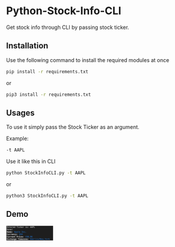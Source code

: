 # Python-Stock-Info-CLI
Get stock info through CLI by passing stock ticker.

## Installation
Use the following command to install the required modules at once
```bash
pip install -r requirements.txt
```
or
```bash
pip3 install -r requirements.txt
```

## Usages
To use it simply pass the Stock Ticker as an argument.

Example: 
```bash
-t AAPL
```

Use it like this in CLI
```bash
python StockInfoCLI.py -t AAPL
```
or
```bash
python3 StockInfoCLI.py -t AAPL
```

## Demo
<img src="/screenshot.png" width="128"/>
